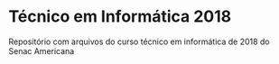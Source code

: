 # Técnico em Informática 2018
Repositório com arquivos do curso técnico em informática de 2018 do Senac Americana
